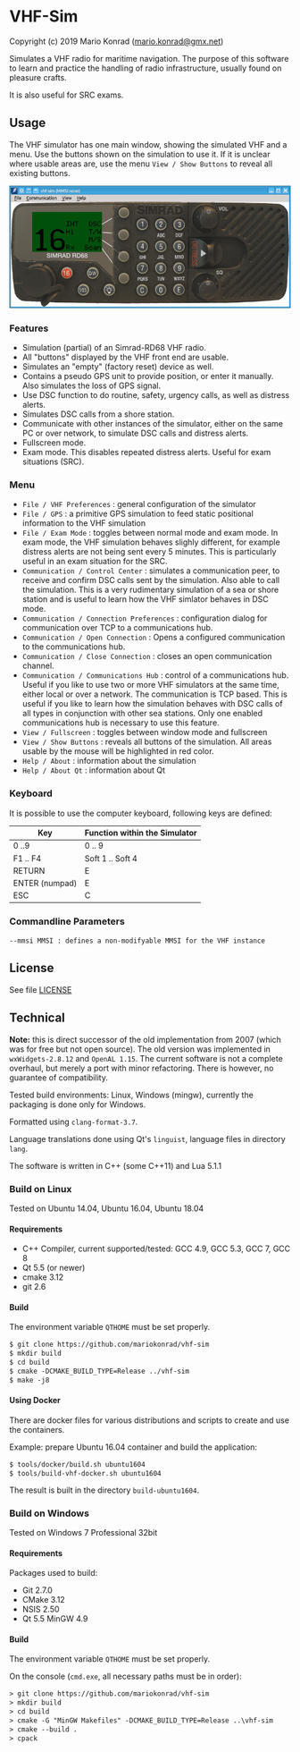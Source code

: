 # VHF-Sim

Copyright (c) 2019 Mario Konrad (mario.konrad@gmx.net)


Simulates a VHF radio for maritime navigation. The purpose of this software
to learn and practice the handling of radio infrastructure, usually found
on pleasure crafts.

It is also useful for SRC exams.

## Usage

The VHF simulator has one main window, showing the simulated VHF and a menu.
Use the buttons shown on the simulation to use it. If it is unclear where
usable areas are, use the menu `View / Show Buttons` to reveal all existing
buttons.

![vhf-sim](doc/vhf-sim.png)

### Features

- Simulation (partial) of an Simrad-RD68 VHF radio.
- All "buttons" displayed by the VHF front end are usable.
- Simulates an "empty" (factory reset) device as well.
- Contains a pseudo GPS unit to provide position, or enter it manually.
  Also simulates the loss of GPS signal.
- Use DSC function to do routine, safety, urgency calls, as
  well as distress alerts.
- Simulates DSC calls from a shore station.
- Communicate with other instances of the simulator, either on
  the same PC or over network, to simulate DSC calls and distress
  alerts.
- Fullscreen mode.
- Exam mode. This disables repeated distress alerts. Useful for exam
  situations (SRC).

### Menu

- `File / VHF Preferences`
  : general configuration of the simulator
- `File / GPS`
  : a primitive GPS simulation to feed static positional information
    to the VHF simulation
- `File / Exam Mode`
  : toggles between normal mode and exam mode. In exam mode, the VHF simulation
    behaves slighly different, for example distress alerts are not being sent
    every 5 minutes. This is particularly useful in an exam situation for the SRC.
- `Communication / Control Center`
  : simulates a communication peer, to receive and confirm DSC calls sent by the
    simulation. Also able to call the simulation. This is a very rudimentary
    simulation of a sea or shore station and is useful to learn how the VHF
    simlator behaves in DSC mode.
- `Communication / Connection Preferences`
  : configuration dialog for communication over TCP to a communications hub.
- `Communication / Open Connection`
  : Opens a configured communication to the communications hub.
- `Communication / Close Connection`
  : closes an open communication channel.
- `Communication / Communications Hub`
  : control of a communications hub. Useful if you like to use two or more VHF
    simulators at the same time, either local or over a network. The communication
    is TCP based. This is useful if you like to learn how the simulation behaves
    with DSC calls of all types in conjunction with other sea stations. Only one
    enabled communications hub is necessary to use this feature.
- `View / Fullscreen`
  : toggles between window mode and fullscreen
- `View / Show Buttons`
  : reveals all buttons of the simulation. All areas usable by the mouse will
    be highlighted in red color.
- `Help / About`
  : information about the simulation
- `Help / About Qt`
  : information about Qt

### Keyboard

It is possible to use the computer keyboard, following keys are defined:

| Key            | Function within the Simulator |
|----------------|-------------------------------|
| 0 ..9          | 0 .. 9                        |
| F1 .. F4       | Soft 1 .. Soft 4              |
| RETURN         | E                             |
| ENTER (numpad) | E                             |
| ESC            | C                             |

### Commandline Parameters

~~~
--mmsi MMSI : defines a non-modifyable MMSI for the VHF instance
~~~

## License

See file [LICENSE](License)

## Technical

**Note:** this is direct successor of the old implementation from 2007 (which was
  for free but not open source). The old version was implemented in
  `wxWidgets-2.8.12` and `OpenAL 1.15`. The current
  software is not a complete overhaul, but merely a port with minor refactoring.
  There is however, no guarantee of compatibility.

Tested build environments: Linux, Windows (mingw), currently the packaging is done
only for Windows.

Formatted using `clang-format-3.7`.

Language translations done using Qt's `linguist`, language files in directory `lang`.

The software is written in C++ (some C++11) and Lua 5.1.1


### Build on Linux

Tested on Ubuntu 14.04, Ubuntu 16.04, Ubuntu 18.04

#### Requirements

- C++ Compiler, current supported/tested: GCC 4.9, GCC 5.3, GCC 7, GCC 8
- Qt 5.5 (or newer)
- cmake 3.12
- git 2.6

#### Build

The environment variable `QTHOME` must be set properly.

~~~{.sh}
$ git clone https://github.com/mariokonrad/vhf-sim
$ mkdir build
$ cd build
$ cmake -DCMAKE_BUILD_TYPE=Release ../vhf-sim
$ make -j8
~~~

#### Using Docker

There are docker files for various distributions and scripts to create and use
the containers.

Example: prepare Ubuntu 16.04 container and build the application:
~~~{.sh}
$ tools/docker/build.sh ubuntu1604
$ tools/build-vhf-docker.sh ubuntu1604
~~~

The result is built in the directory `build-ubuntu1604`.


### Build on Windows

Tested on Windows 7 Professional 32bit

#### Requirements

Packages used to build:

- Git 2.7.0
- CMake 3.12
- NSIS 2.50
- Qt 5.5 MinGW 4.9

#### Build

The environment variable `QTHOME` must be set properly.

On the console (`cmd.exe`, all necessary paths must be in order):

~~~{.bat}
> git clone https://github.com/mariokonrad/vhf-sim
> mkdir build
> cd build
> cmake -G "MinGW Makefiles" -DCMAKE_BUILD_TYPE=Release ..\vhf-sim
> cmake --build .
> cpack
~~~


